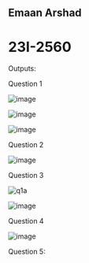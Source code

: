 ## Emaan Arshad 
# 23I-2560

Outputs:

Question 1

![image](https://github.com/emaan-arshad/OOPS_semester2/assets/142867477/75f96fbe-1b38-401b-b517-7f9366b824f3)

![image](https://github.com/emaan-arshad/OOPS_semester2/assets/142867477/fdfd536d-07f3-41eb-bdfa-3447a6830e32)

![image](https://github.com/emaan-arshad/OOPS_semester2/assets/142867477/fe230eb0-3182-493c-b792-78ce8b894f13)


Question 2

![image](https://github.com/emaan-arshad/OOPS_semester2/assets/142867477/d6dd0280-1185-405c-b383-c2591bad7d0a)


Question 3


![q1a](https://github.com/emaan-arshad/OOPS_semester2/assets/142867477/37def440-a360-4e8b-bbc0-c65d66190704)

![image](https://github.com/emaan-arshad/OOPS_semester2/assets/142867477/c8080ccb-71be-46cd-8178-2044e753acb0)


Question 4


![image](https://github.com/emaan-arshad/OOPS_semester2/assets/142867477/344a18d0-2100-469e-9c0e-ff75ef57e2cd)

Question 5:

